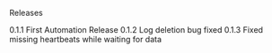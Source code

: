 Releases

0.1.1  First Automation Release
0.1.2  Log deletion bug fixed
0.1.3  Fixed missing heartbeats while waiting for data
